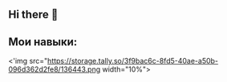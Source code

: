 ## Hi there 👋


## Мои навыки:
<'img src="https://storage.tally.so/3f9bac6c-8fd5-40ae-a50b-096d362d2fe8/136443.png width="10%">

